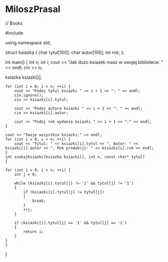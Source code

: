 ﻿# MiloszPrasal
// Books




 
#include <iostream>

using namespace std;



struct ksiazka {
    char tytul[100];
    char autor[100];
    int rok;
};

 int main() {
    int n;
    int i;
    cout << "Jak duzo ksiazek masz w swojej bibliotece: " << endl;
    cin >> n;

  
   ksiazka ksiazki[i];

  
    for (int i = 0; i < n; ++i) {
        cout << "Podaj tytul ksiazki " << i + 1 << ": " << endl;
        cin.ignore();
        cin >> ksiazki[i].tytul;

        cout << "Podaj autora ksiazki " << i + 1 << ": " << endl;
        cin >> ksiazki[i].autor;

        cout << "Podaj rok wydania ksiazki " << i + 1 << ":" << endl;
    }

    cout << "Twoje wszystkie ksiazki:" << endl;
    for (int i = 0; i < n; ++i) {
        cout << "Tytul: " << ksiazki[i].tytul << ", Autor: " << ksiazki[i].autor << ", Rok produkcji: " << ksiazki[i].rok << endl;
    }
    int szukajksiazki(ksiazka ksiazki[], int n, const char* tytul) 
    {
    
    for (int i = 0; i < n; ++i) {
        int j = 0;
       
        while (ksiazki[i].tytul[j] != '1' && tytul[j] != '1') 
        {
            if (ksiazki[i].tytul[j] != tytul[j]) 
            {
                break; 
            }
            ++j;
        }
       
        if (ksiazki[i].tytul[j] == '1' && tytul[j] == '1') 
        {
            return i;
        }
    }
    }
    
}
